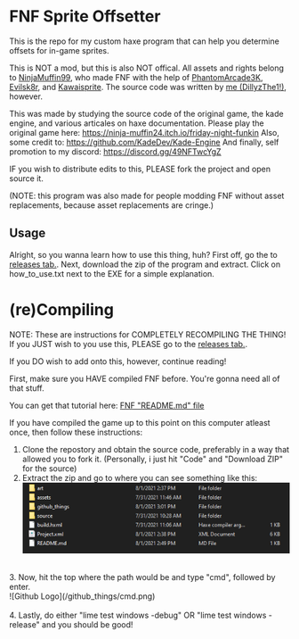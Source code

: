 # FNF Sprite Offsetter

This is the repo for my custom haxe program that can help you determine offsets for in-game sprites.

This is NOT a mod, but this is also NOT offical.
All assets and rights belong to [NinjaMuffin99](https://twitter.com/ninja_muffin99), who made FNF with the help of [PhantomArcade3K](https://twitter.com/phantomarcade3k), [Evilsk8r](https://twitter.com/evilsk8r), and [Kawaisprite](https://twitter.com/kawaisprite).
The source code was written by [me (DillyzThe1!)](https://github.com/DillyzThe1), however.

This was made by studying the source code of the original game, the kade engine, and various articales on haxe documentation.
Please play the original game here: https://ninja-muffin24.itch.io/friday-night-funkin
Also, some credit to: https://github.com/KadeDev/Kade-Engine
And finally, self promotion to my discord: https://discord.gg/49NFTwcYgZ

IF you wish to distribute edits to this, PLEASE fork the project and open source it.

(NOTE: this program was also made for people modding FNF without asset replacements, because asset replacements are cringe.)

## Usage

Alright, so you wanna learn how to use this thing, huh?
First off, go the to [releases tab.](https://github.com/DillyzThe1/fnf-sprite-offsetter/releases).
Next, download the zip of the program and extract.
Click on how_to_use.txt next to the EXE for a simple explanation.

# (re)Compiling

NOTE: These are instructions for COMPLETELY RECOMPILING THE THING!
If you JUST wish to you use this, PLEASE go to the [releases tab.](https://github.com/DillyzThe1/fnf-sprite-offsetter/releases).

If you DO wish to add onto this, however, continue reading!

First, make sure you HAVE compiled FNF before.
You're gonna need all of that stuff.

You can get that tutorial here: [FNF "README.md" file](https://github.com/ninjamuffin99/Funkin/blob/master/README.md#build-instructions)

If you have compiled the game up to this point on this computer atleast once, then follow these instructions:
1. Clone the repostory and obtain the source code, preferably in a way that allowed you to fork it. (Personally, i just hit "Code" and "Download ZIP" for the source)
2. Extract the zip and go to where you can see something like this:<br/>
![Github Logo](/github_things/setup.png)<br/>
<br/>
3. Now, hit the top where the path would be and type "cmd", followed by enter.<br/>
![Github Logo](/github_things/cmd.png)<br/>
<br/>
4. Lastly, do either "lime test windows -debug" OR "lime test windows -release" and you should be good!